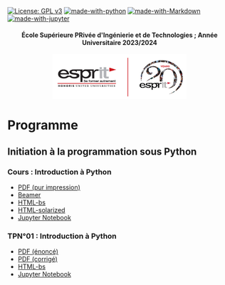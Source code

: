 [![License: GPL v3](https://img.shields.io/badge/License-GPL%20v3-blue.svg)](https://www.gnu.org/licenses/gpl-3.0)
[![made-with-python](https://img.shields.io/badge/Made%20with-Python-yellow.svg)](https://www.python.org/)
[![made-with-Markdown](https://img.shields.io/badge/Made%20with-Markdown-red.svg)](http://commonmark.org)
[![made-with-jupyter](https://img.shields.io/badge/Made%20with-jupyter-orange.svg)](https://jupyter.org)



<center><h4>École Supérieure PRivée d'Ingénierie et de Technologies ; Année Universitaire 2023/2024</h4></center>
 <center>
 <img src="Signature-01.jpg" width="300"
     height="100">
</center>

# Programme
## Initiation à la programmation sous Python
### Cours : Introduction à Python
* [PDF (pur impression)](https://astrax.github.io/Calcul_Scientifique/docs/pub/cours0/cours0.pdf)
* [Beamer](https://astrax.github.io/Calcul_Scientifique/docs/pub/cours0/cours0-beamer.pdf)
* [HTML-bs](https://astrax.github.io/Calcul_Scientifique/docs/pub/cours0/cours0-bs.html)
* [HTML-solarized](https://astrax.github.io/Calcul_Scientifique/docs/pub/cours0/cours0-solarized.html)
* [Jupyter Notebook](https://colab.research.google.com/github/astrax/Calcul_Scientifique/blob/main/docs/pub/cours0/cours0.ipynb)

### TPN°01 : Introduction à Python
* [PDF (énoncé)](https://astrax.github.io/Calcul_Scientifique/docs/pub/tp01/tp01.pdf)
* [PDF (corrigé)](https://astrax.github.io/Calcul_Scientifique/docs/pub/tp01/tp01_corr.pdf)
* [HTML-bs](https://astrax.github.io/Calcul_Scientifique/docs/pub/tp01/tp01.html)
* [Jupyter Notebook](https://colab.research.google.com/github/astrax/Calcul_Scientifique/blob/main/docs/pub/tp01/tp01.ipynb)
